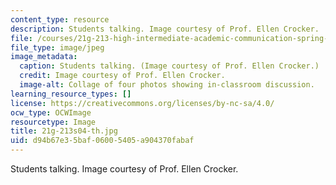 ```yaml
---
content_type: resource
description: Students talking. Image courtesy of Prof. Ellen Crocker.
file: /courses/21g-213-high-intermediate-academic-communication-spring-2004/d94b67e35baf06005405a904370fabaf_21g-213s04-th.jpg
file_type: image/jpeg
image_metadata:
  caption: Students talking. (Image courtesy of Prof. Ellen Crocker.)
  credit: Image courtesy of Prof. Ellen Crocker.
  image-alt: Collage of four photos showing in-classroom discussion.
learning_resource_types: []
license: https://creativecommons.org/licenses/by-nc-sa/4.0/
ocw_type: OCWImage
resourcetype: Image
title: 21g-213s04-th.jpg
uid: d94b67e3-5baf-0600-5405-a904370fabaf
---
```

Students talking. Image courtesy of Prof. Ellen Crocker.